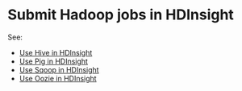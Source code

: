 <properties
    pageTitle="Submit Hadoop jobs in HDInsight | Azure"
    description="Learn how to submit Hadoop jobs to Azure HDInsight Hadoop."
    editor="cgronlun"
    manager="jhubbard"
    services="hdinsight"
    documentationcenter=""
    tags="azure-portal"
    author="mumian" />
<tags
    ms.assetid="50430b96-2329-4775-9713-19c5795b775f"
    ms.service="hdinsight"
    ms.workload="big-data"
    ms.tgt_pltfrm="na"
    ms.devlang="na"
    ms.topic="article"
    ms.date="09/14/2016"
    wacn.date=""
    ms.author="jgao" />

# Submit Hadoop jobs in HDInsight
See: 

* [Use Hive in HDInsight](/documentation/articles/hdinsight-use-hive/)
* [Use Pig in HDInsight](/documentation/articles/hdinsight-use-pig/)
* [Use Sqoop in HDInsight](/documentation/articles/hdinsight-use-sqoop/)
* [Use Oozie in HDInsight](/documentation/articles/hdinsight-use-oozie/)

